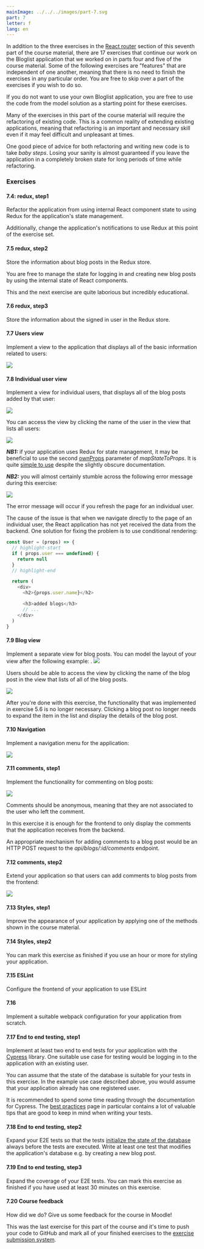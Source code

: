 ```yaml
---
mainImage: ../../../images/part-7.svg
part: 7
letter: f
lang: en
---
```


<div class="content">


In addition to the three exercises in the [React router](/en/part7/react_router) section of this seventh part of the course material, there are 17 exercises that continue our work on the Bloglist application that we worked on in parts four and five of the course material. Some of the following exercises are "features" that are independent of one another, meaning that there is no need to finish the exercises in any particular order. You are free to skip over a part of the exercises if you wish to do so.


If you do not want to use your own Bloglist application, you are free to use the code from the model solution as a starting point for these exercises. 


Many of the exercises in this part of the course material will require the refactoring of existing code. This is a common reality of extending existing applications, meaning that refactoring is an important and necessary skill even if it may feel difficult and unpleasant at times.


One good piece of advice for both refactoring and writing new code is to take <i> baby steps</i>. Losing your sanity is almost guaranteed if you leave the application in a completely broken state for long periods of time while refactoring.

</div>

<div class="tasks">


### Exercises

#### 7.4: redux, step1


Refactor the application from using internal React component state to using Redux for the application's state management.


Additionally, change the application's notifications to use Redux at this point of the exercise set.

#### 7.5 redux, step2


Store the information about blog posts in the Redux store.


You are free to manage the state for logging in and creating new blog posts by using the internal state of React components.


This and the next exercise are quite laborious but incredibly educational.

#### 7.6 redux, step3


Store the information about the signed in user in the Redux store.


#### 7.7 Users view


Implement a view to the application that displays all of the basic information related to users:

![](../../images/7/41.png)


#### 7.8 Individual user view


Implement a view for individual users, that displays all of the blog posts added by that user:

![](../../images/7/44.png)


You can access the view by clicking the name of the user in the view that lists all users:

![](../../images/7/43.png)


<i>**NB1:**</i> if your application uses Redux for state management, it may be beneficial to use the second [ownProps](https://react-redux.js.org/api/connect#mapstatetoprops-state-ownprops-object) parameter of _mapStateToProps_. It is quite [simple to use](https://stackoverflow.com/questions/41198842/what-is-the-use-of-the-ownprops-arg-in-mapstatetoprops-and-mapdispatchtoprops) despite the slightly obscure documentation.


<i>**NB2:**</i> you will almost certainly stumble across the following error message during this exercise:

![](../../images/7/42a.png)


The error message will occur if you refresh the page for an individual user.


The cause of the issue is that when we navigate directly to the page of an individual user, the React application has not yet received the data from the backend. One solution for fixing the problem is to use conditional rendering:

```js
const User = (props) => {
  // highlight-start
  if ( props.user === undefined) { 
    return null
  }
  // highlight-end

  return (
    <div>
      <h2>{props.user.name}</h2>

      <h3>added blogs</h3>
      // ...
    </div>
  )
}
```


#### 7.9 Blog view


Implement a separate view for blog posts. You can model the layout of your view after the following example:
.
![](../../images/7/45.png)


Users should be able to access the view by clicking the name of the blog post in the view that lists of all of the blog posts.

![](../../images/7/46.png)


After you're done with this exercise, the functionality that was implemented in exercise 5.6 is no longer necessary. Clicking a blog post no longer needs to expand the item in the list and display the details of the blog post.


#### 7.10 Navigation


Implement a navigation menu for the application:

![](../../images/7/47.png)


#### 7.11 comments, step1


Implement the functionality for commenting on blog posts:

![](../../images/7/48.png)


Comments should be anonymous, meaning that they are not associated to the user who left the comment.


In this exercise it is enough for the frontend to only display the comments that the application receives from the backend.


An appropriate mechanism for adding comments to a blog post would be an HTTP POST request to the <i>api/blogs/:id/comments</i> endpoint.


#### 7.12 comments, step2


Extend your application so that users can add comments to blog posts from the frontend:

![](../../images/7/49.png)


#### 7.13 Styles, step1


Improve the appearance of your application by applying one of the methods shown in the course material.


#### 7.14 Styles, step2


You can mark this exercise as finished if you use an hour or more for styling your application.


#### 7.15 ESLint


Configure the frontend of your application to use ESLint


#### 7.16 


Implement a suitable webpack configuration for your application from scratch.


#### 7.17 End to end testing, step1


Implement at least two end to end tests for your application with the [Cypress](/en/part7/class_components_e_2_e_testing#end-to-end-testing-of-the-application) library. One suitable use case for testing would be logging in to the application with an existing user.


You can assume that the state of the database is suitable for your tests in this exercise. In the example use case described above, you would assume that your application already has one registered user.


It is recommended to spend some time reading through the documentation for Cypress. The [best practices](https://docs.cypress.io/guides/references/best-practices.html) page in particular contains a lot of valuable tips that are good to keep in mind when writing your tests.


#### 7.18 End to end testing, step2


Expand your E2E tests so that the tests [initialize the state of the database](/en/part7/class_components_e_2_e_testing#controlling-the-state-of-the-database) always before the tests are executed. Write at least one test that modifies the application's database e.g. by creating a new blog post.


#### 7.19 End to end testing, step3


Expand the coverage of your E2E tests. You can mark this exercise as finished if you have used at least 30 minutes on this exercise.


#### 7.20 Course feedback


How did we do? Give us some feedback for the course in Moodle!

This was the last exercise for this part of the course and it's time to push your code to GitHub and mark all of your finished exercises to the [exercise submission system](https://studies.cs.helsinki.fi/fullstackopen2019).

</div>
